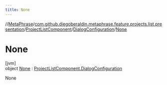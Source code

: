 ```yaml
---
title: None
---
```

//[MetaPhrase](../../../../../index.html)/[com.github.diegoberaldin.metaphrase.feature.projects.list.presentation](../../../index.html)/[ProjectListComponent](../../index.html)/[DialogConfiguration](../index.html)/[None](index.html)



# None



[jvm]\
object [None](index.html) : [ProjectListComponent.DialogConfiguration](../index.html)

None


